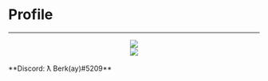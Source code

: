 # Profile

<div align="center">
    <hr>
    <img src="https://github-readme-stats.vercel.app/api?username=Adebowale35&show_icons=true&hide_border=true&theme=dark&count_private=true">
    <br>
    <img src="https://github-readme-stats.vercel.app/api/top-langs/?username=Adebowale35&layout=compact&langs_count=8&theme=white">
    
</div>
<br>
**Discord: ƛ Berk(ay)#5209**
